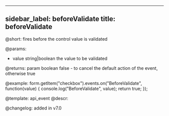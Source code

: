 
---
sidebar_label: beforeValidate
title: beforeValidate
---          

@short: fires before the control value is validated
 

@params:
- value       string|boolean  the value to be validated

@returns:
param   boolean     false - to cancel the default action of the event, otherwise true

@example:
form.getItem("checkbox").events.on("BeforeValidate", function(value) {
    console.log("BeforeValidate", value);
    return true;
});


@template: api_event
@descr:


@changelog: added in v7.0

